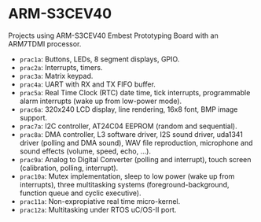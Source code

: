 # ARM-S3CEV40

Projects using ARM-S3CEV40 Embest Prototyping Board with an ARM7TDMI processor.

- `prac1a`: Buttons, LEDs, 8 segment displays, GPIO.
- `prac2a`: Interrupts, timers.
- `prac3a`: Matrix keypad.
- `prac4a`: UART with RX and TX FIFO buffer.
- `prac5a`: Real Time Clock (RTC) date time, tick interrupts, programmable alarm interrupts (wake up from low-power mode).
- `prac6a`: 320x240 LCD display, line rendering, 16x8 font, BMP image support. 
- `prac7a`: I2C controller, AT24C04 EEPROM (random and sequential).
- `prac8a`: DMA controller, L3 software driver, I2S sound driver, uda1341 driver (polling and DMA sound), WAV file reproduction, microphone and sound effects (volume, speed, echo, ...).
- `prac9a`: Analog to Digital Converter (polling and interrupt), touch screen (calibration, polling, interrupt).
- `prac10a`: Mutex implementation, sleep to low power (wake up from interrupts), three multitasking systems (foreground-background, function queue and cyclic executive).
- `prac11a`: Non-expropiative real time micro-kernel.
- `prac12a`: Multitasking under RTOS uC/OS-II port. 